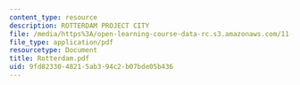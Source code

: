 ```yaml
---
content_type: resource
description: ROTTERDAM PROJECT CITY
file: /media/https%3A/open-learning-course-data-rc.s3.amazonaws.com/11-201-gateway-planning-action-fall-2002/9fd8233048215ab394c2b07bde05b436_Rotterdam.pdf
file_type: application/pdf
resourcetype: Document
title: Rotterdam.pdf
uid: 9fd82330-4821-5ab3-94c2-b07bde05b436
---
```

